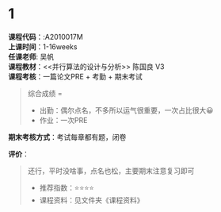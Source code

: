 # 1    
**课程代码**：:A2010017M  
**上课时间**：1-16weeks  
**任课老师**: 吴帆  
**课程教材**：<<并行算法的设计与分析>> 陈国良 V3  
**课程考核**：一篇论文PRE + 考勤 + 期末考试  
>
>综合成绩 = 
>- 出勤：偶尔点名，不多所以运气很重要，一次占比很大😀
>- 作业：一次PRE

**期末考核方式**：考试每章都有题，闭卷

**评价**：
>还行，平时没啥事，点名也松，主要期末注意复习即可
>- 推荐指数：⭐⭐⭐⭐
>- 课程资料：见文件夹《课程资料》

